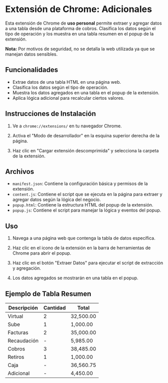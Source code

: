 # Extensión de Chrome: <tr> Adicionales </tr>

Esta extensión de Chrome de **uso personal** permite extraer y agregar datos a una tabla desde una plataforma de cobros. Clasifica los datos según el tipo de operación y los muestra en una tabla resumen en el popup de la extensión.

**Nota:** Por motivos de seguridad, no se detalla la web utilizada ya que se manejan datos sensibles.

## Funcionalidades

- Extrae datos de una tabla HTML en una página web.
- Clasifica los datos según el tipo de operación.
- Muestra los datos agregados en una tabla en el popup de la extensión.
- Aplica lógica adicional para recalcular ciertos valores.

## Instrucciones de Instalación

1. Ve a `chrome://extensions/` en tu navegador Chrome.

2. Activa el "Modo de desarrollador" en la esquina superior derecha de la página.

3. Haz clic en "Cargar extensión descomprimida" y selecciona la carpeta de la extensión.

## Archivos

- `manifest.json`: Contiene la configuración básica y permisos de la extensión.
- `content.js`: Contiene el script que se ejecuta en la página para extraer y agregar datos según la lógica del negocio.
- `popup.html`: Contiene la estructura HTML del popup de la extensión.
- `popup.js`: Contiene el script para manejar la lógica y eventos del popup.

## Uso

1. Navega a una página web que contenga la tabla de datos específica.

2. Haz clic en el icono de la extensión en la barra de herramientas de Chrome para abrir el popup.

3. Haz clic en el botón "Extraer Datos" para ejecutar el script de extracción y agregación.

4. Los datos agregados se mostrarán en una tabla en el popup.

## Ejemplo de Tabla Resumen

| Descripción  | Cantidad | Total  |
|--------------|----------|--------|
| Virtual      | 2        | 32,500.00 |
| Sube         | 1        | 1,000.00 |
| Facturas     | 2        | 35,000.00 |
| Recaudación  | -        | 5,985.00  |
| Cobros       | 3        | 38,485.00 |
| Retiros      | 1        | 1,000.00  |
| Caja         | -        | 36,560.75 |
| Adicional    | -        | 4,450.00  |
